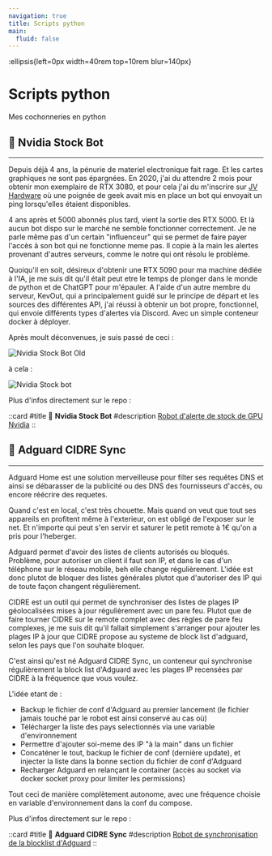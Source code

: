 ```yaml
---
navigation: true
title: Scripts python
main:
  fluid: false
---
```

:ellipsis{left=0px width=40rem top=10rem blur=140px}
# Scripts python

Mes cochonneries en python

## 🤖 Nvidia Stock Bot
---

Depuis déjà 4 ans, la pénurie de materiel electronique fait rage. Et les cartes graphiques ne sont pas épargnées. En 2020, j'ai du attendre 2 mois pour obtenir mon exemplaire de RTX 3080, et pour cela j'ai du m'inscrire sur [JV Hardware](https://discord.gg/gxffg3GA96) où une poignée de geek avait mis en place un bot qui envoyait un ping lorsqu'elles étaient disponibles.

4 ans après et 5000 abonnés plus tard, vient la sortie des RTX 5000. Et là aucun bot dispo sur le marché ne semble fonctionner correctement. Je ne parle même pas d'un certain "influenceur" qui se permet de faire payer l'accès à son bot qui ne fonctionne meme pas. Il copie à la main les alertes provenant d'autres serveurs, comme le notre qui ont résolu le problème.

Quoiqu'il en soit, désireux d'obtenir une RTX 5090 pour ma machine dédiée à l'IA, je me suis dit qu'il était peut etre le temps de plonger dans le monde de python et de ChatGPT pour m'épauler. A l'aide d'un autre membre du serveur, KevOut, qui a principalement guidé sur le principe de départ et les sources des différentes API, j'ai réussi à obtenir un bot propre, fonctionnel, qui envoie différents types d'alertes via Discord. Avec un simple conteneur docker à déployer.

Après moult déconvenues, je suis passé de ceci :

![Nvidia Stock Bot Old](/img/betises/nvidia-stock-bot-old.svg)

à cela :

![Nvidia Stock bot](/img/betises/nvidia-stock-bot.svg)

Plus d'infos directement sur le repo :

 
  ::card
  #title
    🐋 __Nvidia Stock Bot__
  #description
  [Robot d'alerte de stock de GPU Nvidia](https://git.djeex.fr/Djeex/nvidia-stock-bot)
  ::

## 🤖 Adguard CIDRE Sync
---

Adguard Home est une solution merveilleuse pour filter ses requêtes DNS et ainsi se débarasser de la publicité ou des DNS des fournisseurs d'accès, ou encore réécrire des requetes.

Quand c'est en local, c'est très chouette. Mais quand on veut que tout ses appareils en profitent même à l'exterieur, on est obligé de l'exposer sur le net. Et n'importe qui peut s'en servir et saturer le petit remote à 1€ qu'on a pris pour l'heberger.

Adguard permet d'avoir des listes de clients autorisés ou bloqués. Problème, pour autoriser un client il faut son IP, et dans le cas d'un téléphone sur le réseau mobile, beh elle change régulièrement. L'idée est donc plutot de bloquer des listes générales plutot que d'autoriser des IP qui de toute façon changent régulièrement.

CIDRE est un outil qui permet de synchroniser des listes de plages IP géolocalisées mises à jour régulièrement avec un pare feu. Plutot que de faire tourner CIDRE sur le remote complet avec des règles de pare feu complexes, je me suis dit qu'il fallait simplement s'arranger pour ajouter les plages IP à jour que CIDRE propose au systeme de block list d'adguard, selon les pays que l'on souhaite bloquer.

C'est ainsi qu'est né Adguard CIDRE Sync, un conteneur qui synchronise régulièrement la block list d'Adguard avec les plages IP recensées par CIDRE à la fréquence que vous voulez.

L'idée etant de :
- Backup le fichier de conf d'Adguard au premier lancement (le fichier jamais touché par le robot est ainsi conservé au cas où)
- Télécharger la liste des pays selectionnés via une variable d'environnement
- Permettre d'ajouter soi-meme des IP "à la main" dans un fichier
- Concaténer le tout, backup le fichier de conf (dernière update), et injecter la liste dans la bonne section du fichier de conf d'Adguard
- Recharger Adguard en relançant le container (accès au socket via docker socket proxy pour limiter les permissions)

Tout ceci de manière complètement autonome, avec une fréquence choisie en variable d'environnement dans la conf du compose.

Plus d'infos directement sur le repo :

 
  ::card
  #title
    🐋 __Adguard CIDRE Sync__
  #description
  [Robot de synchronisation de la blocklist d'Adguard](https://git.djeex.fr/Djeex/adguard-cidre)
  ::
